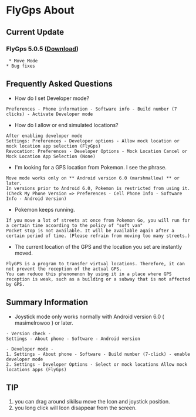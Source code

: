 # FlyGps About

## Current Update		
### FlyGps 5.0.5 ([Download](https://github.com/SamBoKing/Secret/raw/master/FlyGps_5.0.5.apk))		
  ```		
  * Move Mode	
  * Bug fixes
 ```
## Frequently Asked Questions
* How do I set Developer mode?
```
Preferences - Phone information - Software info - Build number (7 clicks) - Activate Developer mode
```
* How do I allow or end simulated locations?
```
After enabling developer mode
Settings: Preferences - Developer options - Allow mock location or mock location app selection (FlyGps)
Revocation: Preferences - Developer Options - Mock Location Cancel or Mock Location App Selection (None)
```
* I'm looking for a GPS location from Pokemon. I see the phrase.
```
Move mode works only on ** Android version 6.0 (marshmallow) ** or later.
In versions prior to Android 6.0, Pokemon is restricted from using it.
(Check My Phone Version => Preferences - Cell Phone Info - Software Info - Android Version)
```
* Pokemon keeps running.
```
If you move a lot of streets at once from Pokemon Go, you will run for a certain time according to the policy of "soft van"
Pocket stop is not available. It will be available again after a certain period of time. (Please refrain from moving too many streets.)
```
* The current location of the GPS and the location you set are instantly moved.
```
FlyGPS is a program to transfer virtual locations. Therefore, it can not prevent the reception of the actual GPS.
You can reduce this phenomenon by using it in a place where GPS reception is weak, such as a building or a subway that is not affected by GPS.
```

## Summary Information
* Joystick mode only works normally with Android version 6.0 ( masimelrowoo ) or later.
```
- Version check -
Settings - About phone - Software - Android version
 
- Developer mode -
1. Settings - About phone - Software - Build number (7-click) - enable developer mode
2. Settings - Developer Options - Select or mock locations Allow mock locations apps (FlyGps)
```
 
## TIP
1. you can drag around sikilsu move the Icon and joystick position.
2. you long click will Icon disappear from the screen.
